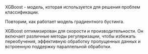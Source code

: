 XGBoost - модель, которая используется для решения проблем классификации. 

Повторим, как работает модель градиентного бустинга. 

XGBoost оптимизирован для скорости и производительности. Он включает различные методы регуляризации, чтобы избежать переобучения, эффективную обработку пропущенных данных и встроенную поддержку параллельной обработки.




